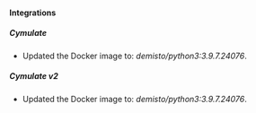 #### Integrations
##### Cymulate
- Updated the Docker image to: *demisto/python3:3.9.7.24076*.
##### Cymulate v2
- Updated the Docker image to: *demisto/python3:3.9.7.24076*.
